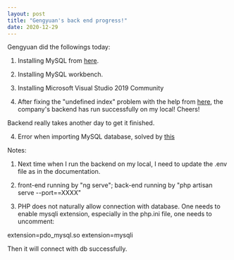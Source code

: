 ```yaml
---
layout: post
title: "Gengyuan's back end progress!"
date: 2020-12-29
---
```


Gengyuan did the followings today:

1) Installing MySQL from [here](https://dev.mysql.com/doc/refman/8.0/en/windows-installation.html).

2) Installing MySQL workbench.

2) Installing Microsoft Visual Studio 2019 Community

3) After fixing the "undefined index" problem with the help from [here](https://stackoverflow.com/questions/64620849/laravel-packagemanifest-php-line-131-undefined-index-name), the company's backend has run successfully on my local! Cheers!

Backend really takes another day to get it finished.

4) Error when importing MySQL database, solved by [this](https://stackoverflow.com/questions/20488311/error-1049-42000-unknown-database-localized-wordpress-database)

Notes: 
1) Next time when I run the backend on my local, I need to update the .env file as in the documentation.

2) front-end running by "ng serve"; back-end running by "php artisan serve --port==XXXX"

3) PHP does not naturally allow connection with database. One needs to enable mysqli extension, especially in the php.ini file, one needs to uncomment:

extension=pdo_mysql.so
extension=mysqli

Then it will connect with db successfully.